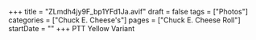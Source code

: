 +++
title = "ZLmdh4jy9F_bp1YFd1Ja.avif"
draft = false
tags = ["Photos"]
categories = ["Chuck E. Cheese's"]
pages = ["Chuck E. Cheese Roll"]
startDate = ""
+++
PTT Yellow Variant
